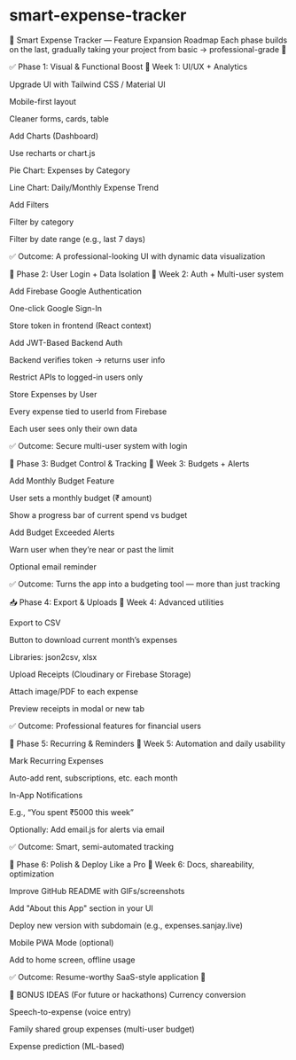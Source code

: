 # smart-expense-tracker

🚀 Smart Expense Tracker — Feature Expansion Roadmap
Each phase builds on the last, gradually taking your project from basic → professional-grade 💼

✅ Phase 1: Visual & Functional Boost
📅 Week 1: UI/UX + Analytics

Upgrade UI with Tailwind CSS / Material UI

Mobile-first layout

Cleaner forms, cards, table

Add Charts (Dashboard)

Use recharts or chart.js

Pie Chart: Expenses by Category

Line Chart: Daily/Monthly Expense Trend

Add Filters

Filter by category

Filter by date range (e.g., last 7 days)

✅ Outcome: A professional-looking UI with dynamic data visualization

🔐 Phase 2: User Login + Data Isolation
📅 Week 2: Auth + Multi-user system

Add Firebase Google Authentication

One-click Google Sign-In

Store token in frontend (React context)

Add JWT-Based Backend Auth

Backend verifies token → returns user info

Restrict APIs to logged-in users only

Store Expenses by User

Every expense tied to userId from Firebase

Each user sees only their own data

✅ Outcome: Secure multi-user system with login

📅 Phase 3: Budget Control & Tracking
📅 Week 3: Budgets + Alerts

Add Monthly Budget Feature

User sets a monthly budget (₹ amount)

Show a progress bar of current spend vs budget

Add Budget Exceeded Alerts

Warn user when they’re near or past the limit

Optional email reminder

✅ Outcome: Turns the app into a budgeting tool — more than just tracking

📥 Phase 4: Export & Uploads
📅 Week 4: Advanced utilities

Export to CSV

Button to download current month’s expenses

Libraries: json2csv, xlsx

Upload Receipts (Cloudinary or Firebase Storage)

Attach image/PDF to each expense

Preview receipts in modal or new tab

✅ Outcome: Professional features for financial users

🔁 Phase 5: Recurring & Reminders
📅 Week 5: Automation and daily usability

Mark Recurring Expenses

Auto-add rent, subscriptions, etc. each month

In-App Notifications

E.g., “You spent ₹5000 this week”

Optionally: Add email.js for alerts via email

✅ Outcome: Smart, semi-automated tracking

🔧 Phase 6: Polish & Deploy Like a Pro
📅 Week 6: Docs, shareability, optimization

Improve GitHub README with GIFs/screenshots

Add "About this App" section in your UI

Deploy new version with subdomain (e.g., expenses.sanjay.live)

Mobile PWA Mode (optional)

Add to home screen, offline usage

✅ Outcome: Resume-worthy SaaS-style application 🚀

🔑 BONUS IDEAS (For future or hackathons)
Currency conversion

Speech-to-expense (voice entry)

Family shared group expenses (multi-user budget)

Expense prediction (ML-based)

